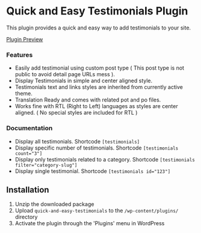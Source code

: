 # Quick and Easy Testimonials Plugin

This plugin provides a quick and easy way to add testimonials to your site.

[Plugin Preview](http://saqibsarwar.com/plugin-previews/quick-and-easy-testimonials/)

### Features

* Easily add testimonial using custom post type ( This post type is not public to avoid detail page URLs mess ).
* Display Testimonials in simple and center aligned style.
* Testimonials text and links styles are inherited from currently active theme.
* Translation Ready and comes with related pot and po files.
* Works fine with RTL (Right to Left) languages as styles are center aligned. ( No special styles are included for RTL )

### Documentation

* Display all testimonials. Shortcode `[testimonials]`
* Display specific number of testimonials. Shortcode `[testimonials count="3"]`
* Display only testimonials related to a category. Shortcode `[testimonials filter="category-slug"]`
* Display single testimonial. Shortcode `[testimonials id="123"]`

## Installation

1. Unzip the downloaded package
2. Upload `quick-and-easy-testimonials` to the `/wp-content/plugins/` directory
3. Activate the plugin through the 'Plugins' menu in WordPress